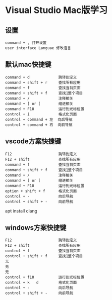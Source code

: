 # Visual Studio Mac版学习
## 设置
    command + , 打开设置 
    user interface Languae 修改语言
## 默认mac快捷键
    command + d             跳转到定义
    command + shift + r     查找所有应用
    command + f             查找当前页面
    command + shift + f     查找整个项目
    command + /             注释相关
    command + [ or ]        缩进相关
    command + F10           运行到光标位置
    control + i             格式化页面
    control + command + 左  向后导航
    control + command + 右  向前导航

## vscode方案快捷键
    F12                     跳转到定义
    F12 + shift             查找所有应用
    command + f             查找当前页面
    command + shift + f     查找整个项目
    command + /             注释相关
    command + [ or ]        缩进相关
    command + F10           运行到光标位置
    option + shift + f      格式化页面
    control + -             向后导航
    control + shift + -     向前导航

apt install clang

## windows方案快捷键
    F12                     跳转到定义
    F12 + shift             查找所有应用
    control + f             查找当前页面
    control + shift + f     查找整个项目
    无                      
    无                      
    无                      
    control + f10           运行到光标位置
    control + k   d         格式化页面
    control + -             向后导航
    control + shift + -     向前导航





